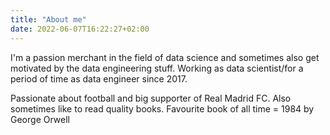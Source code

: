```yaml
---
title: "About me"
date: 2022-06-07T16:22:27+02:00
---
```


I'm a passion merchant in the field of data science and sometimes also get motivated by the data engineering stuff. Working as data scientist/for a period of time as data engineer since 2017. 

Passionate about football and big supporter of Real Madrid FC. Also sometimes like to read quality books. Favourite book of all time = 1984 by George Orwell